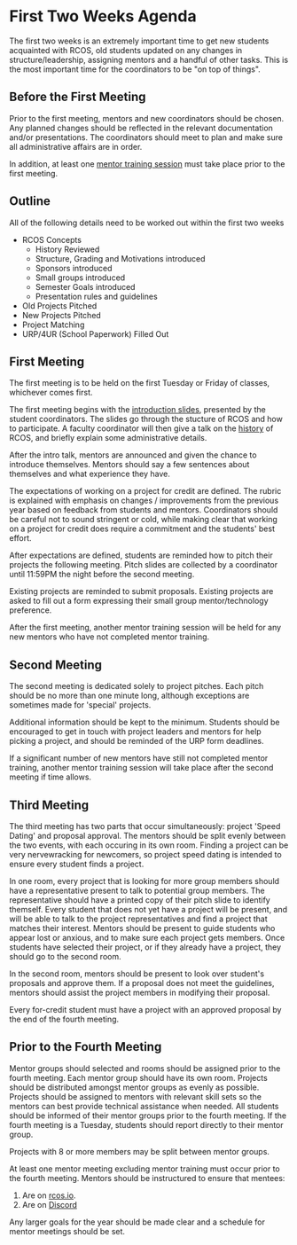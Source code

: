 # First Two Weeks Agenda

The first two weeks is an extremely important time to get new students acquainted with RCOS, old students updated on any changes in structure/leadership, assigning mentors and a handful of other tasks. This is the most important time for the coordinators to be "on top of things".

## Before the First Meeting
Prior to the first meeting, mentors and new coordinators should be chosen. Any planned changes should be reflected in the relevant documentation and/or presentations. The coordinators should meet to plan and make sure all administrative affairs are in order.

In addition, at least one [mentor training session](mentoring/training) must take place prior to the first meeting.

## Outline
All of the following details need to be worked out within the first two weeks
* RCOS Concepts
  - History Reviewed
  - Structure, Grading and Motivations introduced
  - Sponsors introduced
  - Small groups introduced
  - Semester Goals introduced
  - Presentation rules and guidelines
* Old Projects Pitched
* New Projects Pitched
* Project Matching
* URP/4UR (School Paperwork) Filled Out

## First Meeting

The first meeting is to be held on the first Tuesday or Friday of classes, whichever comes first.

The first meeting begins with the [introduction slides](https://gitpitch.com/rcos/rcos-handbook/master?p=slides/intro), presented by the student coordinators. The slides go through the stucture of RCOS and how to participate. A faculty coordinator will then give a talk on the [history](/overview/history) of RCOS, and briefly explain some administrative details.

After the intro talk, mentors are announced and given the chance to introduce themselves. Mentors should say a few sentences about themselves and what experience they have.

The expectations of working on a project for credit are defined. The rubric is explained with emphasis on changes / improvements from the previous year based on feedback from students and mentors. Coordinators should be careful not to sound stringent or cold, while making clear that working on a project for credit does require a commitment and the students' best effort.

After expectations are defined, students are reminded how to pitch their projects the following meeting. Pitch slides are collected by a coordinator until 11:59PM the night before the second meeting.

Existing projects are reminded to submit proposals. Existing projects are asked to fill out a form expressing their small group mentor/technology preference.

After the first meeting, another mentor training session will be held for any new mentors who have not completed mentor training.

## Second Meeting

The second meeting is dedicated solely to project pitches. Each pitch should be no more than one minute long, although exceptions are sometimes made for 'special' projects.

Additional information should be kept to the minimum. Students should be encouraged to get in touch with project leaders and mentors for help picking a project, and should be reminded of the URP form deadlines.

If a significant number of new mentors have still not completed mentor training, another mentor training session will take place after the second meeting if time allows. 

## Third Meeting

The third meeting has two parts that occur simultaneously: project 'Speed Dating' and proposal approval. The mentors should be split evenly between the two events, with each occuring in its own room. Finding a project can be very nervewracking for newcomers, so project speed dating is intended to ensure every student finds a project.

In one room, every project that is looking for more group members should have a representative present to talk to potential group members. The representative should have a printed copy of their pitch slide to identify themself. Every student that does not yet have a project will be present, and will be able to talk to the project representatives and find a project that matches their interest. Mentors should be present to guide students who appear lost or anxious, and to make sure each project gets members. Once students have selected their project, or if they already have a project, they should go to the second room.

In the second room, mentors should be present to look over student's proposals and approve them. If a proposal does not meet the guidelines, mentors should assist the project members in modifying their proposal.

Every for-credit student must have a project with an approved proposal by the end of the fourth meeting.

## Prior to the Fourth Meeting

Mentor groups should selected and rooms should be assigned prior to the fourth meeting. Each mentor group should have its own room. Projects should be distributed amongst mentor groups as evenly as possible. Projects should be assigned to mentors with relevant skill sets so the mentors can best provide technical assistance when needed. All students should be informed of their mentor groups prior to the fourth meeting. If the fourth meeting is a Tuesday, students should report directly to their mentor group.

Projects with 8 or more members may be split between mentor groups.

At least one mentor meeting excluding mentor training must occur prior to the fourth meeting. Mentors should be instructured to ensure that mentees:
1. Are on [rcos.io](https://rcos.io).
2. Are on [Discord](https://rcos-discord.herokuapp.com/)

Any larger goals for the year should be made clear and a schedule for mentor meetings should be set.
